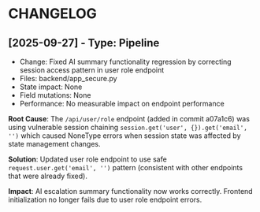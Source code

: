 # CHANGELOG

## [2025-09-27] - Type: Pipeline
- Change: Fixed AI summary functionality regression by correcting session access pattern in user role endpoint
- Files: backend/app_secure.py
- State impact: None
- Field mutations: None
- Performance: No measurable impact on endpoint performance

**Root Cause**: The `/api/user/role` endpoint (added in commit a07a1c6) was using vulnerable session chaining `session.get('user', {}).get('email', '')` which caused NoneType errors when session state was affected by state management changes.

**Solution**: Updated user role endpoint to use safe `request.user.get('email', '')` pattern (consistent with other endpoints that were already fixed).

**Impact**: AI escalation summary functionality now works correctly. Frontend initialization no longer fails due to user role endpoint errors.